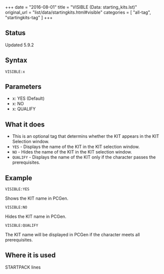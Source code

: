 +++
date = "2016-08-01"
title = "VISIBLE (Data: starting_kits.lst)"
original_url = "list/data/startingkits.html#visible"
categories = [ "all-tag", "startingkits-tag" ]
+++

## Status

Updated 5.9.2

## Syntax

`VISIBLE:x`

## Parameters

-   x: YES (Default)
-   x: NO
-   x: QUALIFY



What it does
------------

-   This is an optional tag that determins whether the KIT appears in
    the KIT Selection window.
-   `YES` - Displays the name of the KIT in the KIT selection window.
-   `NO` - Hides the name of the KIT in the KIT selection window.
-   `QUALIFY` - Displays the name of the KIT only if the character
    passes the prerequisites.

Example
-------

`VISIBLE:YES`

Shows the KIT name in PCGen.

`VISIBLE:NO`

Hides the KIT name in PCGen.

`VISIBLE:QUALIFY`

The KIT name will be displayed in PCGen if the character meets all
prerequisites.

Where it is used
----------------

STARTPACK lines

